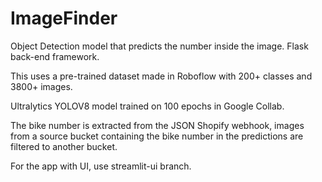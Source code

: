 # ImageFinder
Object Detection model that predicts the number inside the image.
Flask back-end framework.

This uses a pre-trained dataset made in Roboflow with 200+ classes and 3800+ images. 

Ultralytics YOLOV8 model trained on 100 epochs in Google Collab.

The bike number is extracted from the JSON Shopify webhook, images from a source bucket containing the bike number in the predictions are filtered to another bucket.


For the app with UI, use streamlit-ui branch.
